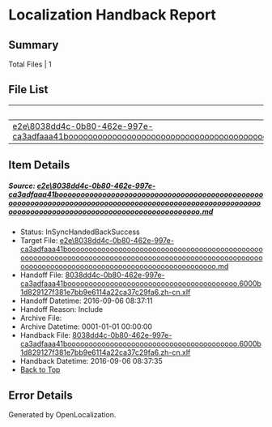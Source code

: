 # <a name='report-top'></a> Localization Handback Report

## Summary
 Total Files | 1

## File List
 Source File | Status | Details 
 ----------- | ------ | ------- 
 [e2e\8038dd4c-0b80-462e-997e-ca3adfaaa41booooooooooooooooooooooooooooooooooooooooooooooooooooooooooooooooooooooooooooooooooooooooooooooooooooooooooooooooooooooooooooooooooooooooooooooooooooo.md](https://github.com/OpenLocalizationTestOrg/ol-test0/blob/76aee0363a4a0d7f6786b15b127ce272071c28a1/e2e/8038dd4c-0b80-462e-997e-ca3adfaaa41booooooooooooooooooooooooooooooooooooooooooooooooooooooooooooooooooooooooooooooooooooooooooooooooooooooooooooooooooooooooooooooooooooooooooooooooooooo.md) | InSyncHandedBackSuccess | [Details](#f10010c636de759f75d442c9cff87ecff5939c6e1)

## Item Details
##### <a name='f10010c636de759f75d442c9cff87ecff5939c6e1'></a> Source: [e2e\8038dd4c-0b80-462e-997e-ca3adfaaa41booooooooooooooooooooooooooooooooooooooooooooooooooooooooooooooooooooooooooooooooooooooooooooooooooooooooooooooooooooooooooooooooooooooooooooooooooooo.md](https://github.com/OpenLocalizationTestOrg/ol-test0/blob/76aee0363a4a0d7f6786b15b127ce272071c28a1/e2e/8038dd4c-0b80-462e-997e-ca3adfaaa41booooooooooooooooooooooooooooooooooooooooooooooooooooooooooooooooooooooooooooooooooooooooooooooooooooooooooooooooooooooooooooooooooooooooooooooooooooo.md)
* Status: InSyncHandedBackSuccess
* Target File: [e2e\8038dd4c-0b80-462e-997e-ca3adfaaa41booooooooooooooooooooooooooooooooooooooooooooooooooooooooooooooooooooooooooooooooooooooooooooooooooooooooooooooooooooooooooooooooooooooooooooooooooooo.md](https://github.com/OpenLocalizationTestOrg/ol-test0-zhcn/blob/e140bf7336b918b4f1a0799ec00c7c9e8c2c21f4/e2e/8038dd4c-0b80-462e-997e-ca3adfaaa41booooooooooooooooooooooooooooooooooooooooooooooooooooooooooooooooooooooooooooooooooooooooooooooooooooooooooooooooooooooooooooooooooooooooooooooooooooo.md)
* Handoff File: [8038dd4c-0b80-462e-997e-ca3adfaaa41boooooooooooooooooooooooooooooooooooooooo.6000b1d829127f381e7bb9e6114a22ca37c29fa6.zh-cn.xlf](https://github.com/OpenLocalizationTestOrg/ol-test0-handoff/blob/df5bb605f4c4de1bce03856e3befbda6322ca7f5/ol-handoff/OpenLocalizationTestOrg/ol-test0-zhcn/ci/ht/8038dd4c-0b80-462e-997e-ca3adfaaa41boooooooooooooooooooooooooooooooooooooooo.6000b1d829127f381e7bb9e6114a22ca37c29fa6.zh-cn.xlf)
* Handoff Datetime: 2016-09-06 08:37:11
* Handoff Reason: Include
* Archive File: 
* Archive Datetime: 0001-01-01 00:00:00
* Handback File: [8038dd4c-0b80-462e-997e-ca3adfaaa41boooooooooooooooooooooooooooooooooooooooo.6000b1d829127f381e7bb9e6114a22ca37c29fa6.zh-cn.xlf](https://github.com/OpenLocalizationTestOrg/ol-test0-handback/blob/e1ba3302675d027355f13ac11e47d6ef100d91d0/ol-handback/OpenLocalizationTestOrg/ol-test0-zhcn/ci/ht/8038dd4c-0b80-462e-997e-ca3adfaaa41boooooooooooooooooooooooooooooooooooooooo.6000b1d829127f381e7bb9e6114a22ca37c29fa6.zh-cn.xlf)
* Handback Datetime: 2016-09-06 08:37:35
* [Back to Top](#report-top)


## Error Details

Generated by OpenLocalization.
